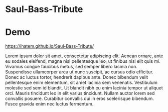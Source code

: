 # Saul-Bass-Tribute

# Demo 
https://ihatem.github.io/Saul-Bass-Tribute/

Lorem ipsum dolor sit amet, consectetur adipiscing elit. Aenean ornare, ante eu sodales eleifend, magna nisl pellentesque leo, ut finibus nisl elit quis mi. Vivamus congue faucibus metus, sed semper libero lacinia non. Suspendisse ullamcorper arcu ut nunc suscipit, ac cursus odio efficitur. Donec ac luctus tortor, hendrerit dapibus ante. Donec bibendum velit pellentesque enim elementum, sit amet lacinia sem venenatis. Vestibulum molestie sed sem id blandit. Ut blandit nibh eu enim lacinia tempor ut aliquet orci. Mauris tincidunt leo in elit varius tincidunt. Nullam auctor lorem sed convallis posuere. Curabitur convallis dui in eros scelerisque bibendum. Fusce gravida enim nec luctus fermentum.
